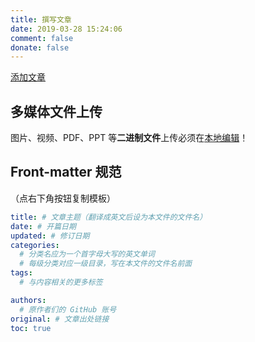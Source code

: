 ```yaml
---
title: 撰写文章
date: 2019-03-28 15:24:06
comment: false
donate: false
---
```


<a class="button is-link is-rounded" target="_blank" href="https://github.com/FreeCodeCamp-Chengdu/Wiki/new/master/_posts/">添加文章</a>

## 多媒体文件上传

图片、视频、PDF、PPT 等**二进制文件**上传必须在[本地编辑][1]！

## Front-matter 规范

（点右下角按钮复制模板）

```yaml
title: # 文章主题（翻译成英文后设为本文件的文件名）
date: # 开篇日期
updated: # 修订日期
categories:
  # 分类名应为一个首字母大写的英文单词
  # 每级分类对应一级目录，写在本文件的文件名前面
tags:
  # 与内容相关的更多标签

authors:
  # 原作者们的 GitHub 账号
original: # 文章出处链接
toc: true
```

[1]: https://github.com/FreeCodeCamp-Chengdu/Wiki#readme
